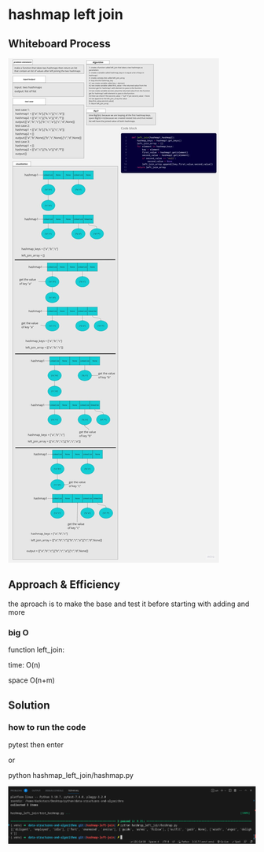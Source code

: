 # hashmap left join

## Whiteboard Process

![Whiteboard](./images/Whiteboard.jpg)

## Approach & Efficiency
the aproach is to make the base and test it before starting with adding and more

### big O

function left_join:

time: O(n)

space O(n+m)

## Solution

### how to run the code

pytest then enter

or

python hashmap_left_join/hashmap.py

![example](./images/solution.png)